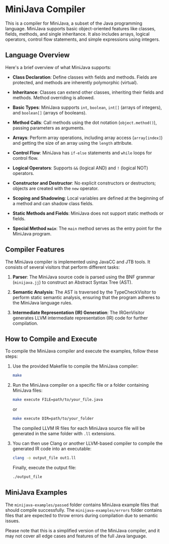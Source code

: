 # MiniJava Compiler

This is a compiler for MiniJava, a subset of the Java programming language. MiniJava supports basic object-oriented features like classes, fields, methods, and single inheritance. It also includes arrays, logical operators, control flow statements, and simple expressions using integers.

## Language Overview

Here's a brief overview of what MiniJava supports:

- **Class Declaration**: Define classes with fields and methods. Fields are protected, and methods are inherently polymorphic (virtual).

- **Inheritance**: Classes can extend other classes, inheriting their fields and methods. Method overriding is allowed.

- **Basic Types**: MiniJava supports `int`, `boolean`, `int[]` (arrays of integers), and `boolean[]` (arrays of booleans).

- **Method Calls**: Call methods using the dot notation (`object.method()`), passing parameters as arguments.

- **Arrays**: Perform array operations, including array access (`array[index]`) and getting the size of an array using the `length` attribute.

- **Control Flow**: MiniJava has `if-else` statements and `while` loops for control flow.

- **Logical Operators**: Supports `&&` (logical AND) and `!` (logical NOT) operators.

- **Constructor and Destructor**: No explicit constructors or destructors; objects are created with the `new` operator.

- **Scoping and Shadowing**: Local variables are defined at the beginning of a method and can shadow class fields.

- **Static Methods and Fields**: MiniJava does not support static methods or fields.

- **Special Method `main`**: The `main` method serves as the entry point for the MiniJava program.

## Compiler Features

The MiniJava compiler is implemented using JavaCC and JTB tools. It consists of several visitors that perform different tasks:

1. **Parser**: The MiniJava source code is parsed using the BNF grammar (`minijava.jj`) to construct an Abstract Syntax Tree (AST).

2. **Semantic Analysis**: The AST is traversed by the TypeCheckVisitor to perform static semantic analysis, ensuring that the program adheres to the MiniJava language rules.

3. **Intermediate Representation (IR) Generation**: The IRGenVisitor generates LLVM intermediate representation (IR) code for further compilation.

## How to Compile and Execute

To compile the MiniJava compiler and execute the examples, follow these steps:

1. Use the provided Makefile to compile the MiniJava compiler:

   ```bash
   make
   ```

2. Run the MiniJava compiler on a specific file or a folder containing MiniJava files:

   ```bash
   make execute FILE=path/to/your_file.java
   ```
   or
   ```bash
   make execute DIR=path/to/your_folder
   ```

   The compiled LLVM IR files for each MiniJava source file will be generated in the same folder with `.ll` extensions.

3. You can then use Clang or another LLVM-based compiler to compile the generated IR code into an executable:

   ```bash
   clang -o output_file out1.ll
   ```

   Finally, execute the output file:

   ```bash
   ./output_file
   ```

## MiniJava Examples

The `minijava-examples/passed` folder contains MiniJava example files that should compile successfully. The `minijava-examples/errors` folder contains files that are expected to throw errors during compilation due to semantic issues.


Please note that this is a simplified version of the MiniJava compiler, and it may not cover all edge cases and features of the full Java language.
